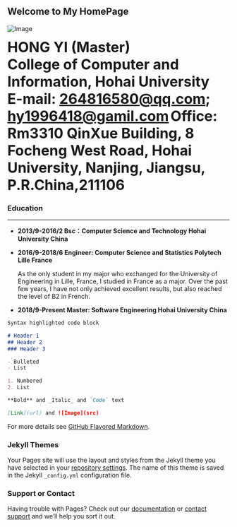 ## Welcome to My HomePage
![Image](https://hohaihy.github.io/blob/master/index.jpg)</div>

  <font size=6>**HONG  YI  (Master)**</font>  
  <font size=6>**College of Computer and Information, Hohai University**</font>  
  <font size=6>**E-mail: 264816580@qq.com; hy1996418@gamil.com**</font>
  <font size=6>**Office: Rm3310 QinXue Building, 8 Focheng West Road, Hohai University, Nanjing, Jiangsu, P.R.China,211106**</font>
  

### Education
*** 
+ **2013/9-2016/2   Bsc：Computer Science and Technology   Hohai University   China**

+ **2016/9-2018/6   Engineer: Computer Science and Statistics   Polytech Lille   France**

  As the only student in my major who exchanged for the University of Engineering in Lille, France, I studied in France as a major. Over  the past few years, I have not only achieved excellent results, but also reached the level of B2 in French.
+ **2018/9-Present   Master: Software Engineering Hohai University   China**

```markdown
Syntax highlighted code block

# Header 1
## Header 2
### Header 3

- Bulleted
- List

1. Numbered
2. List

**Bold** and _Italic_ and `Code` text

[Link](url) and ![Image](src)
```

For more details see [GitHub Flavored Markdown](https://guides.github.com/features/mastering-markdown/).

### Jekyll Themes

Your Pages site will use the layout and styles from the Jekyll theme you have selected in your [repository settings](https://github.com/hohaihy/hohaihy.github.io/settings). The name of this theme is saved in the Jekyll `_config.yml` configuration file.

### Support or Contact

Having trouble with Pages? Check out our [documentation](https://help.github.com/categories/github-pages-basics/) or [contact support](https://github.com/contact) and we’ll help you sort it out.
